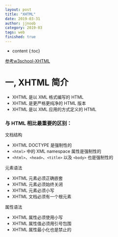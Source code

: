 ```yaml
---
layout: post
title: "XHTML"
date: 2019-03-31
author: jjnoob
category: 2019-03
tags: web
finished: true
---
```


* content
{:toc}

[参考w3school-XHTML](http://www.w3school.com.cn/html/html_xhtml.asp)

# 一, XHTML 简介

* XHTML 是以 XML 格式编写的 HTML
* XHTML 是更严格更纯净的 HTML 版本
* XHTML 是以 XML 应用的方式定义的 HTML

### 与 HTML 相比最重要的区别：

文档结构
* XHTML DOCTYPE 是强制性的
* `<html>` 中的 XML namespace 属性是强制性的
* `<html>`、`<head>`、`<title>` 以及 `<body>` 也是强制性的

元素语法
* XHTML 元素必须正确嵌套
* XHTML 元素必须始终关闭
* XHTML 元素必须小写
* XHTML 文档必须有一个根元素

属性语法
* XHTML 属性必须使用小写
* XHTML 属性值必须用引号包围
* XHTML 属性最小化也是禁止的

<br/>
